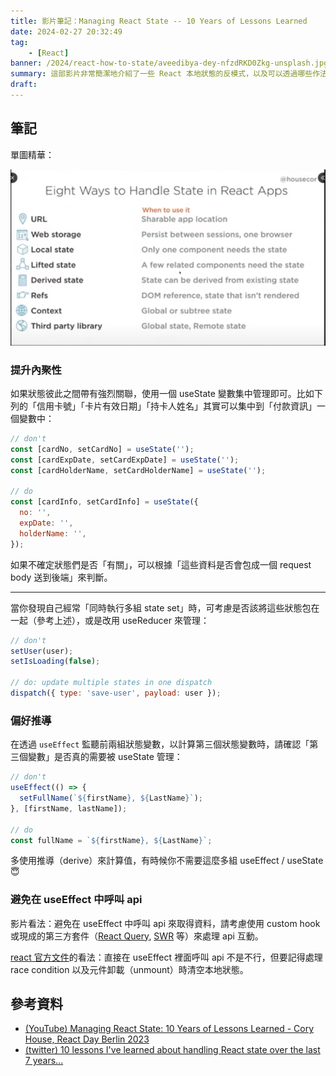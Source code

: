 ```yaml
---
title: 影片筆記：Managing React State -- 10 Years of Lessons Learned
date: 2024-02-27 20:32:49
tag:
	- [React]
banner: /2024/react-how-to-state/aveedibya-dey-nfzdRKD0Zkg-unsplash.jpg
summary: 這部影片非常簡潔地介紹了一些 React 本地狀態的反模式，以及可以透過哪些作法來化解這些不良設計
draft: 
---
```


## 筆記

單圖精華：

![8 ways to handle state in react app](/2024/react-how-to-state/8-ways-to-handle-state-in-react-app.png)

### 提升內聚性

如果狀態彼此之間帶有強烈關聯，使用一個 useState 變數集中管理即可。比如下列的「信用卡號」「卡片有效日期」「持卡人姓名」其實可以集中到「付款資訊」一個變數中：

```js
// don't
const [cardNo, setCardNo] = useState('');
const [cardExpDate, setCardExpDate] = useState('');
const [cardHolderName, setCardHolderName] = useState('');

// do
const [cardInfo, setCardInfo] = useState({
  no: '',
  expDate: '',
  holderName: '',
});
```

如果不確定狀態們是否「有關」，可以根據「這些資料是否會包成一個 request body 送到後端」來判斷。

---

當你發現自己經常「同時執行多組 state set」時，可考慮是否該將這些狀態包在一起（參考上述），或是改用 useReducer 來管理：

```js
// don't
setUser(user);
setIsLoading(false);

// do: update multiple states in one dispatch
dispatch({ type: 'save-user', payload: user });
```

### 偏好推導

在透過 `useEffect` 監聽前兩組狀態變數，以計算第三個狀態變數時，請確認「第三個變數」是否真的需要被 useState 管理：

```js
// don't
useEffect(() => {
  setFullName(`${firstName}, ${LastName}`);
}, [firstName, lastName]);

// do
const fullName = `${firstName}, ${LastName}`;
```

多使用推導（derive）來計算值，有時候你不需要這麼多組 useEffect / useState 😇

### 避免在 useEffect 中呼叫 api

影片看法：避免在 useEffect 中呼叫 api 來取得資料，請考慮使用 custom hook 或現成的第三方套件（[React Query](https://tanstack.com/query/latest/), [SWR](https://swr.vercel.app/) 等）來處理 api 互動。

[react 官方文件](https://react.dev/reference/react/useEffect#fetching-data-with-effects)的看法：直接在 useEffect 裡面呼叫 api 不是不行，但要記得處理 race condition 以及元件卸載（unmount）時清空本地狀態。

## 參考資料

- [(YouTube) Managing React State: 10 Years of Lessons Learned - Cory House, React Day Berlin 2023](https://youtu.be/-IqIqJxC-wo?si=2T-BrEYK5VCiBpN6)
- [(twitter) 10 lessons I've learned about handling React state over the last 7 years...](https://x.com/housecor/status/1437765667906854915?s=20)
